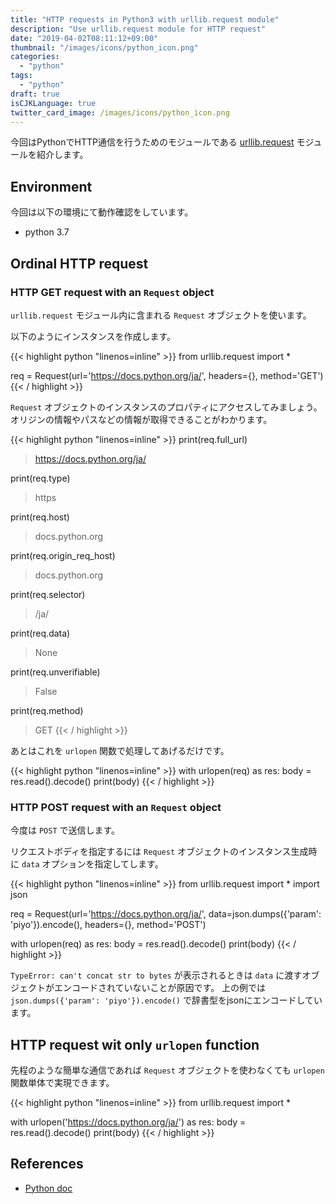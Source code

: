 ```yaml
---
title: "HTTP requests in Python3 with urllib.request module"
description: "Use urllib.request module for HTTP request"
date: "2019-04-02T08:11:12+09:00"
thumbnail: "/images/icons/python_icon.png"
categories:
  - "python"
tags:
  - "python"
draft: true
isCJKLanguage: true
twitter_card_image: /images/icons/python_icon.png
---
```


今回はPythonでHTTP通信を行うためのモジュールである [urllib.request](https://docs.python.org/ja/3/library/urllib.request.html) モジュールを紹介します。

## Environment

今回は以下の環境にて動作確認をしています。

* python 3.7

<!--adsense-->

## Ordinal HTTP request

### HTTP GET request with an `Request` object

`urllib.request` モジュール内に含まれる `Request` オブジェクトを使います。

以下のようにインスタンスを作成します。

{{< highlight python "linenos=inline" >}}
from urllib.request import *

req = Request(url='https://docs.python.org/ja/', headers={}, method='GET')
{{< / highlight >}}

`Request` オブジェクトのインスタンスのプロパティにアクセスしてみましょう。
オリジンの情報やパスなどの情報が取得できることがわかります。

{{< highlight python "linenos=inline" >}}
print(req.full_url)
> https://docs.python.org/ja/

print(req.type)
> https

print(req.host)
> docs.python.org

print(req.origin_req_host)
> docs.python.org

print(req.selector)
> /ja/

print(req.data)
> None

print(req.unverifiable)
> False

print(req.method)
> GET
{{< / highlight >}}

あとはこれを `urlopen` 関数で処理してあげるだけです。

{{< highlight python "linenos=inline" >}}
with urlopen(req) as res:
    body = res.read().decode()
    print(body)
{{< / highlight >}}

### HTTP POST request with an `Request` object

今度は `POST` で送信します。

リクエストボディを指定するには `Request` オブジェクトのインスタンス生成時に `data` オプションを指定してします。

{{< highlight python "linenos=inline" >}}
from urllib.request import *
import json

req = Request(url='https://docs.python.org/ja/', data=json.dumps({'param': 'piyo'}).encode(), headers={}, method='POST')

with urlopen(req) as res:
    body = res.read().decode()
    print(body)
{{< / highlight >}}

`TypeError: can't concat str to bytes` が表示されるときは `data` に渡すオブジェクトがエンコードされていないことが原因です。
上の例では `json.dumps({'param': 'piyo'}).encode()` で辞書型をjsonにエンコードしています。

<!--adsense-->

## HTTP request wit only `urlopen` function

先程のような簡単な通信であれば `Request` オブジェクトを使わなくても `urlopen` 関数単体で実現できます。

{{< highlight python "linenos=inline" >}}
from urllib.request import *

with urlopen('https://docs.python.org/ja/') as res:
    body = res.read().decode()
    print(body)
{{< / highlight >}}

## References

* [Python doc](https://docs.python.org/3/library/urllib.request.html#module-urllib.request)
